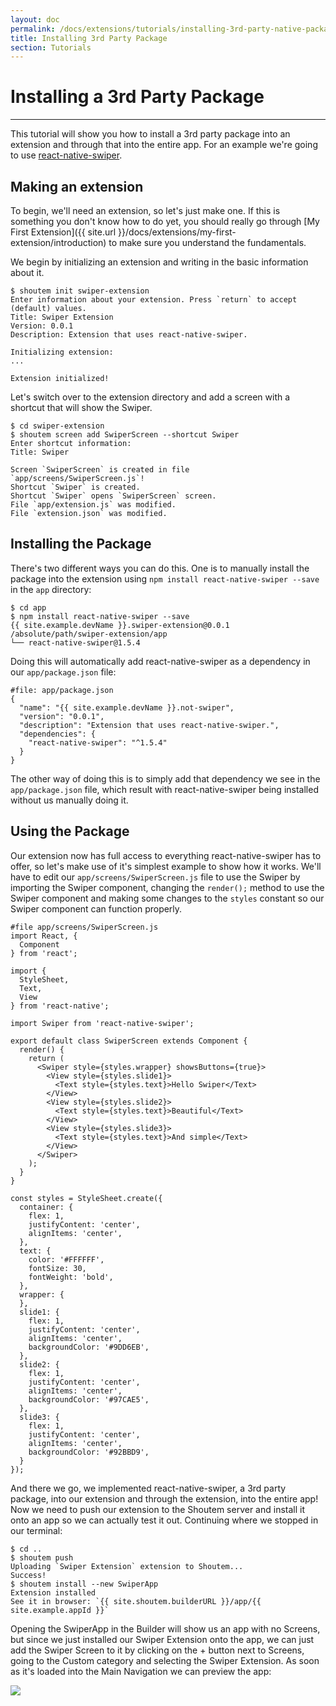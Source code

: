 ```yaml
---
layout: doc
permalink: /docs/extensions/tutorials/installing-3rd-party-native-packages
title: Installing 3rd Party Package
section: Tutorials
---
```


# Installing a 3rd Party Package
<hr />

This tutorial will show you how to install a 3rd party package into an extension and through that into the entire app. For an example we're going to use [react-native-swiper](https://github.com/leecade/react-native-swiper).

## Making an extension

To begin, we'll need an extension, so let's just make one. If this is something you don't know how to do yet, you should really go through [My First Extension]({{ site.url }}/docs/extensions/my-first-extension/introduction) to make sure you understand the fundamentals.

We begin by initializing an extension and writing in the basic information about it.

```ShellSession
$ shoutem init swiper-extension
Enter information about your extension. Press `return` to accept (default) values.
Title: Swiper Extension
Version: 0.0.1
Description: Extension that uses react-native-swiper.

Initializing extension:
...

Extension initialized!
```

Let's switch over to the extension directory and add a screen with a shortcut that will show the Swiper.

```ShellSession
$ cd swiper-extension
$ shoutem screen add SwiperScreen --shortcut Swiper
Enter shortcut information:
Title: Swiper

Screen `SwiperScreen` is created in file `app/screens/SwiperScreen.js`!
Shortcut `Swiper` is created.
Shortcut `Swiper` opens `SwiperScreen` screen.
File `app/extension.js` was modified.
File `extension.json` was modified.
```

## Installing the Package

There's two different ways you can do this. One is to manually install the package into the extension using `npm install react-native-swiper --save` in the `app` directory:

```ShellSession
$ cd app
$ npm install react-native-swiper --save
{{ site.example.devName }}.swiper-extension@0.0.1 /absolute/path/swiper-extension/app
└── react-native-swiper@1.5.4
```

Doing this will automatically add react-native-swiper as a dependency in our `app/package.json` file:

```json{5-7}
#file: app/package.json
{
  "name": "{{ site.example.devName }}.not-swiper",
  "version": "0.0.1",
  "description": "Extension that uses react-native-swiper.",
  "dependencies": {
    "react-native-swiper": "^1.5.4"
  }
}
```

The other way of doing this is to simply add that dependency we see in the `app/package.json` file, which result with react-native-swiper being installed without us manually doing it.

## Using the Package

Our extension now has full access to everything react-native-swiper has to offer, so let's make use of it's simplest example to show how it works. We'll have to edit our `app/screens/SwiperScreen.js` file to use the Swiper by importing the Swiper component, changing the `render();` method to use the Swiper component and making some changes to the `styles` constant so our Swiper component can function properly.

```javascript{11,16-26,37-61}
#file app/screens/SwiperScreen.js
import React, {
  Component
} from 'react';

import {
  StyleSheet,
  Text,
  View
} from 'react-native';

import Swiper from 'react-native-swiper';

export default class SwiperScreen extends Component {
  render() {
    return (
      <Swiper style={styles.wrapper} showsButtons={true}>
        <View style={styles.slide1}>
          <Text style={styles.text}>Hello Swiper</Text>
        </View>
        <View style={styles.slide2}>
          <Text style={styles.text}>Beautiful</Text>
        </View>
        <View style={styles.slide3}>
          <Text style={styles.text}>And simple</Text>
        </View>
      </Swiper>
    );
  }
}

const styles = StyleSheet.create({
  container: {
    flex: 1,
    justifyContent: 'center',
    alignItems: 'center',
  },
  text: {
    color: '#FFFFFF',
    fontSize: 30,
    fontWeight: 'bold',
  },
  wrapper: {
  },
  slide1: {
    flex: 1,
    justifyContent: 'center',
    alignItems: 'center',
    backgroundColor: '#9DD6EB',
  },
  slide2: {
    flex: 1,
    justifyContent: 'center',
    alignItems: 'center',
    backgroundColor: '#97CAE5',
  },
  slide3: {
    flex: 1,
    justifyContent: 'center',
    alignItems: 'center',
    backgroundColor: '#92BBD9',
  }
});
```

And there we go, we implemented react-native-swiper, a 3rd party package, into our extension and through the extension, into the entire app! Now we need to push our extension to the Shoutem server and install it onto an app so we can actually test it out. Continuing where we stopped in our terminal:

```ShellSession
$ cd ..
$ shoutem push
Uploading `Swiper Extension` extension to Shoutem...
Success!
$ shoutem install --new SwiperApp
Extension installed
See it in browser: `{{ site.shoutem.builderURL }}/app/{{ site.example.appId }}`
```

Opening the SwiperApp in the Builder will show us an app with no Screens, but since we just installed our Swiper Extension onto the app, we can just add the Swiper Screen to it by clicking on the + button next to Screens, going to the Custom category and selecting the Swiper Extension. As soon as it's loaded into the Main Navigation we can preview the app:

<p class="image">
<img src='{{ site.url }}/img/tutorials/installing-3rd-party-and-native-packages/swiper-in-preview.png'/>
</p>
